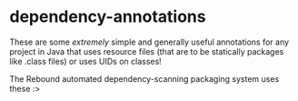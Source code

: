 # dependency-annotations
These are some *extremely* simple and generally useful annotations for any project in Java that uses resource files (that are to be statically packages like .class files) or uses UIDs on classes!

The Rebound automated dependency-scanning packaging system uses these :>
